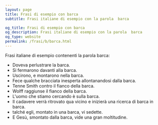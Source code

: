 ```yaml
---
layout: page
title: Frasi di esempio con barca 
subtitle: Frasi italiane di esempio con la parola  barca

og_title: Frasi di esempio con barca 
og_description: Frasi italiane di esempio con la parola  barca
og_type: website
permalink: /frasi/b/barca.html
---
```


Frasi italiane di esempio contenenti la parola barca:


- Doveva perlustrare la barca.
- Si fermarono davanti alla barca.
- Uscirono, e montarono nella barca.
- Fece qualche bracciata inesperta allontanandosi dalla barca.
- Tenne Smith contro il fianco della barca.
- Wolff raggiunse il fianco della barca.
- L'uomo che stiamo cercando è sulla barca.
- Il cadavere verrà ritrovato qua vicino e inizierà una ricerca di barca in barca.
- talché egli, montato in una barca, vi sedette.
- E Gesù, smontato dalla barca, vide una gran moltitudine.
